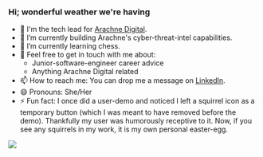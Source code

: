 ### Hi; wonderful weather we're having

- 👻 I'm the tech lead for [Arachne Digital](https://arachne.digital).
- 🔭 I’m currently building Arachne's cyber-threat-intel capabilities.
- 🌱 I’m currently learning chess.
- 💬 Feel free to get in touch with me about:
  - Junior-software-engineer career advice
  - Anything Arachne Digital related
- 📫 How to reach me: You can drop me a message on [LinkedIn](https://www.linkedin.com/in/jenine-carron/).
- 😄 Pronouns: She/Her
- ⚡ Fun fact: I once did a user-demo and noticed I left a squirrel icon as a temporary button (which I was meant to have removed before the demo). Thankfully my user was humorously receptive to it. Now, if you see any squirrels in my work, it is my own personal easter-egg.

<!-- ![](https://github-readme-stats-sigma-five.vercel.app/api?username=jecarr&show_icons=true&count_private=true) -->
![](https://github-readme-stats-sigma-five.vercel.app/api/top-langs/?username=jecarr&hide=html&layout=compact)

<!--
**jecarr/jecarr** is a ✨ _special_ ✨ repository because its `README.md` (this file) appears on your GitHub profile.

Here are some ideas to get you started:

- 🔭 I’m currently working on ...
- 🌱 I’m currently learning ...
- 👯 I’m looking to collaborate on ...
- 🤔 I’m looking for help with ...
- 💬 Ask me about ...
- 📫 How to reach me: ...
- 😄 Pronouns: ...
- ⚡ Fun fact: ...
-->
